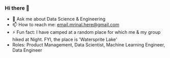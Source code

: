 ### Hi there 👋


<!-- - 🔭 I’m currently working on ...
- 🌱 I’m currently learning ...
-->
- 💬 Ask me about Data Science & Engineering
- 📫 How to reach me: email.mrinal.here@gmail.com
- ⚡ Fun fact: I have camped at a random place for which me & my group hiked at Night. FYI, the place is 'Watersprite Lake'
- Roles: Product Management, Data Scientist, Machine Learning Engineer, Data Engineer

